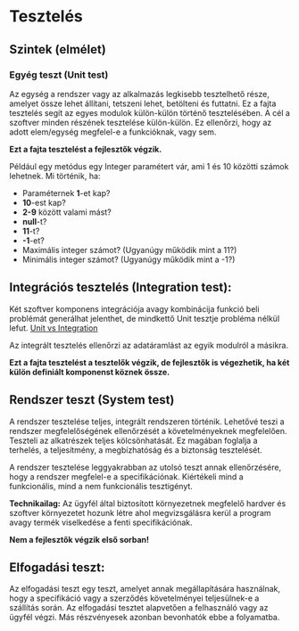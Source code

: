 Tesztelés
=========

Szintek (elmélet)
-----------------
### Egyég teszt (Unit test)
Az egység a rendszer vagy az alkalmazás legkisebb tesztelhető része, amelyet össze lehet állítani, tetszeni lehet, 
betölteni és futtatni. Ez a fajta tesztelés segít az egyes modulok külön-külön történő tesztelésében.
A cél a szoftver minden részének tesztelése külön-külön. Ez ellenőrzi, hogy az adott elem/egység megfelel-e a funkcióknak, vagy sem.

**Ezt a fajta tesztelést a fejlesztők végzik.**

Például egy metódus egy Integer paramétert vár, ami 1 és 10 közötti számok lehetnek. Mi történik, ha:
  - Paraméternek **1**-et kap?
  - **10**-est kap?
  - **2-9** között valami mást?
  - **null**-t?
  - **11**-t?
  - **-1**-et? 
  - Maximális integer számot? (Ugyanúgy működik mint a 11?)
  - Minimális integer számot? (Ugyanúgy működik mint a -1?)

## Integrációs tesztelés (Integration test):
Két szoftver komponens integrációja avagy kombinácija funkció beli problémát generálhat jelenthet, de mindkettő Unit tesztje
probléma nélkül lefut.
[Unit vs Integration](https://www.youtube.com/watch?v=0GypdsJulKE)

Az integrált tesztelés ellenőrzi az adatáramlást az egyik modulról a másikra.

**Ezt a fajta tesztelést a tesztelők végzik, de fejlesztők is végezhetik, ha két külön definiált komponenst köznek össze.**

## Rendszer teszt (System test) 
A rendszer tesztelése teljes, integrált rendszeren történik. Lehetővé teszi a rendszer megfelelőségének ellenőrzését 
a követelményeknek megfelelően. Teszteli az alkatrészek teljes kölcsönhatását. Ez magában foglalja a terhelés, a 
teljesítmény, a megbízhatóság és a biztonság tesztelését.

A rendszer tesztelése leggyakrabban az utolsó teszt annak ellenőrzésére, hogy a rendszer megfelel-e a specifikációnak.
Kiértékeli mind a funkcionális, mind a nem funkcionális tesztigényt.

**Technikailag:** Az ügyfél által biztosított környezetnek megfelelő hardver és szoftver környezetet hozunk létre
ahol megvizsgálásra kerül a program avagy termék viselkedése a fenti specifikációnak.

**Nem a fejlesztők végzik első sorban!**

## Elfogadási teszt:
Az elfogadási teszt egy teszt, amelyet annak megállapítására használnak, hogy a specifikáció vagy a szerződés
követelményei teljesülnek-e a szállítás során. Az elfogadási tesztet alapvetően a felhasználó vagy az ügyfél végzi.
Más részvényesek azonban bevonhatók ebbe a folyamatba.

